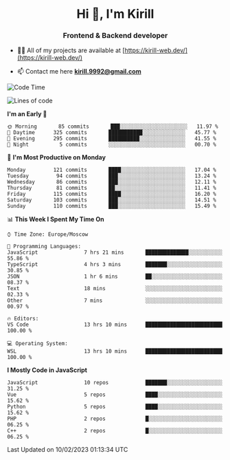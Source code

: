 <h1 align="center">Hi 👋, I'm Kirill</h1>
<h3 align="center">Frontend & Backend developer</h3>

- 👨‍💻 All of my projects are available at [https://kirill-web.dev/](https://kirill-web.dev/)

- 📫 Contact me here **kirill.9992@gmail.com**











<!--START_SECTION:waka-->
![Code Time](http://img.shields.io/badge/Code%20Time-1%2C293%20hrs%2010%20mins-blue)

![Lines of code](https://img.shields.io/badge/From%20Hello%20World%20I%27ve%20Written-532%20Thousand%20lines%20of%20code-blue)

**I'm an Early 🐤** 

```text
🌞 Morning       85 commits       ███░░░░░░░░░░░░░░░░░░░░░░   11.97 % 
🌆 Daytime      325 commits       ███████████░░░░░░░░░░░░░░   45.77 % 
🌃 Evening      295 commits       ██████████░░░░░░░░░░░░░░░   41.55 % 
🌙 Night          5 commits       ░░░░░░░░░░░░░░░░░░░░░░░░░   00.70 % 

```
📅 **I'm Most Productive on Monday** 

```text
Monday         121 commits       ████░░░░░░░░░░░░░░░░░░░░░   17.04 % 
Tuesday         94 commits       ███░░░░░░░░░░░░░░░░░░░░░░   13.24 % 
Wednesday       86 commits       ███░░░░░░░░░░░░░░░░░░░░░░   12.11 % 
Thursday        81 commits       ██░░░░░░░░░░░░░░░░░░░░░░░   11.41 % 
Friday         115 commits       ████░░░░░░░░░░░░░░░░░░░░░   16.20 % 
Saturday       103 commits       ███░░░░░░░░░░░░░░░░░░░░░░   14.51 % 
Sunday         110 commits       ███░░░░░░░░░░░░░░░░░░░░░░   15.49 % 

```


📊 **This Week I Spent My Time On** 

```text
⌚︎ Time Zone: Europe/Moscow

💬 Programming Languages: 
JavaScript               7 hrs 21 mins       ██████████████░░░░░░░░░░░   55.86 % 
TypeScript               4 hrs 3 mins        ███████░░░░░░░░░░░░░░░░░░   30.85 % 
JSON                     1 hr 6 mins         ██░░░░░░░░░░░░░░░░░░░░░░░   08.37 % 
Text                     18 mins             ░░░░░░░░░░░░░░░░░░░░░░░░░   02.33 % 
Other                    7 mins              ░░░░░░░░░░░░░░░░░░░░░░░░░   00.97 % 

🔥 Editors: 
VS Code                  13 hrs 10 mins      █████████████████████████   100.00 % 

💻 Operating System: 
WSL                      13 hrs 10 mins      █████████████████████████   100.00 % 

```

**I Mostly Code in JavaScript** 

```text
JavaScript               10 repos            ███████░░░░░░░░░░░░░░░░░░   31.25 % 
Vue                      5 repos             ████░░░░░░░░░░░░░░░░░░░░░   15.62 % 
Python                   5 repos             ████░░░░░░░░░░░░░░░░░░░░░   15.62 % 
PHP                      2 repos             █░░░░░░░░░░░░░░░░░░░░░░░░   06.25 % 
C++                      2 repos             █░░░░░░░░░░░░░░░░░░░░░░░░   06.25 % 

```



 Last Updated on 10/02/2023 01:13:34 UTC
<!--END_SECTION:waka-->

